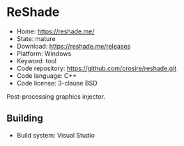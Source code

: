 # ReShade

- Home: https://reshade.me/
- State: mature
- Download: https://reshade.me/releases
- Platform: Windows
- Keyword: tool
- Code repository: https://github.com/crosire/reshade.git
- Code language: C++
- Code license: 3-clause BSD

Post-processing graphics injector.

## Building

- Build system: Visual Studio
